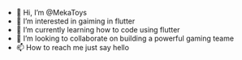 - 👋 Hi, I’m @MekaToys
- 👀 I’m interested in gaiming in flutter 
- 🌱 I’m currently learning how to code using flutter 
- 💞️ I’m looking to collaborate on building a powerful gaming teame 
- 📫 How to reach me just say hello 

<!---
MekaToys/MekaToys is a ✨ special ✨ repository because its `README.md` (this file) appears on your GitHub profile.
You can click the Preview link to take a look at your changes.
--->
